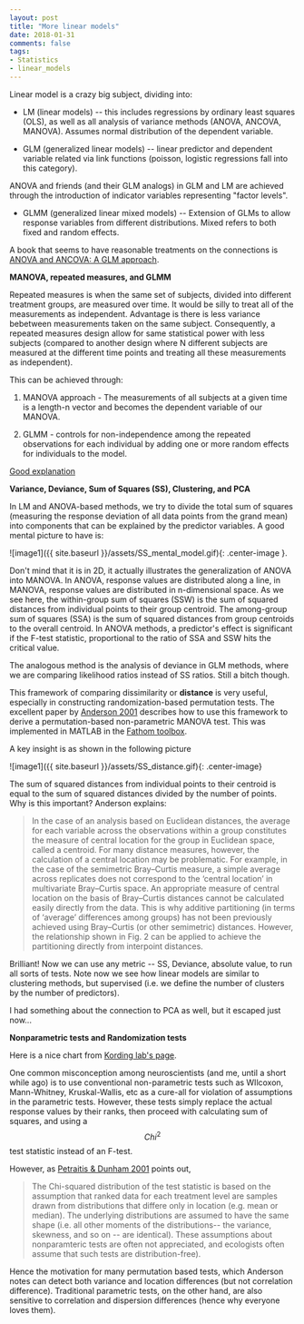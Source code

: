 ```yaml
---
layout: post
title: "More linear models"
date: 2018-01-31
comments: false
tags:
- Statistics
- linear_models
---
```


Linear model is a crazy big subject, dividing into:

* LM (linear models) -- this includes regressions by ordinary least squares (OLS), as well as all analysis of variance methods (ANOVA, ANCOVA, MANOVA). Assumes normal distribution of the dependent variable.

* GLM (generalized linear models) -- linear predictor and dependent variable related via link functions (poisson, logistic regressions fall into this category).

ANOVA and friends (and their GLM analogs) in GLM and LM are achieved through the introduction of indicator variables representing "factor levels".

* GLMM (generalized linear mixed models) -- Extension of GLMs to allow response variables from different distributions. Mixed refers to both fixed and random effects.

A book that seems to have reasonable treatments on the connections is [ANOVA and ANCOVA: A GLM approach](https://www.amazon.com/ANOVA-ANCOVA-Approach-Andrew-Rutherford/dp/0470385553).

**MANOVA, repeated measures, and GLMM**

Repeated measures is when the same set of subjects, divided into different treatment groups, are measured over time. It would be silly to treat all of the measurements as independent. Advantage is there is less variance bebetween measurements taken on the same subject. Consequently, a repeated measures design allow for same statistical power with less subjects (compared to another design where N different subjects are measured at the different time points and treating all these measurements as independent).

This can be achieved through:

1. MANOVA approach - The measurements of all subjects at a given time is a length-n vector and becomes the dependent variable of our MANOVA.

2. GLMM - controls for non-independence among the repeated observations for each individual by adding one or more random effects for individuals to the model.

[Good explanation](https://www.theanalysisfactor.com/repeated-measures-approaches/)

**Variance, Deviance, Sum of Squares (SS), Clustering, and PCA**

In LM and ANOVA-based methods, we try to divide the total sum of squares (measuring the response deviation of all data points from the grand mean) into components that can be explained by the predictor variables. A good mental picture to have is:

![image1]({{ site.baseurl }}/assets/SS_mental_model.gif){: .center-image }.

Don't mind that it is in 2D, it actually illustrates the generalization of ANOVA into MANOVA. In ANOVA, response values are distributed along a line, in MANOVA, response values are distributed in n-dimensional space. As we see here, the within-group sum of squares (SSW) is the sum of squared distances from individual points to their group centroid. The among-group sum of squares (SSA) is the sum of squared distances from group centroids to the overall centroid. In ANOVA methods, a predictor's effect is significant if the F-test statistic, proportional to the ratio of SSA and SSW hits the critical value.

The analogous method is the analysis of deviance in GLM methods, where we are comparing likelihood ratios instead of SS ratios. Still a bitch though.

This framework of comparing dissimilarity or **distance** is very useful, especially in constructing randomization-based permutation tests. The excellent paper by [Anderson 2001](http://onlinelibrary.wiley.com/doi/10.1111/j.1442-9993.2001.01070.pp.x/full) describes how to use this framework to derive a permutation-based non-parametric MANOVA test. This was implemented in MATLAB in the [Fathom toolbox](http://www.marine.usf.edu/user/djones/matlab/matlab.html).

A key insight is as shown in the following picture

![image1]({{ site.baseurl }}/assets/SS_distance.gif){: .center-image}

The sum of squared distances from individual points to their centroid is equal to the sum of squared distances divided by the number of points. Why is this important? Anderson explains:

> In the case of an analysis based on Euclidean distances, the average for each variable across the observations within a group constitutes the measure of central location for the group in Euclidean space, called a centroid. For many distance measures, however, the calculation of a central location may be problematic. For example, in the case of the semimetric Bray–Curtis measure, a simple average across replicates does not correspond to the ‘central location’ in multivariate Bray–Curtis space. An appropriate measure of central location on the basis of Bray–Curtis distances cannot be calculated easily directly from the data. This is why additive partitioning (in terms of ‘average’ differences among groups) has not been previously achieved using Bray–Curtis (or other semimetric) distances. However, the relationship shown in Fig. 2 can be applied to achieve the partitioning directly from interpoint distances.

Brilliant! Now we can use any metric -- SS, Deviance, absolute value, to run all sorts of tests. Note now we see how linear models are similar to clustering methods, but supervised (i.e. we define the number of clusters by the number of predictors).

I had something about the connection to PCA as well, but it escaped just now...

**Nonparametric tests and Randomization tests**

Here is a nice chart from [Kording lab's page](http://kordinglab.com/2016/01/02/summary-stat.html). 

One common misconception among neuroscientists (and me, until a short while ago) is to use conventional non-parametric tests such as WIlcoxon, Mann-Whitney, Kruskal-Wallis, etc as a cure-all for violation of assumptions in the parametric tests. However, these tests simply replace the actual response values by their ranks, then proceed with calculating sum of squares, and using a $$Chi^2$$ test statistic instead of an F-test.

However, as [Petraitis & Dunham 2001](https://www.researchgate.net/profile/Steven_Beaupre2/publication/271135384_Non-parametric_and_randomization_approaches_to_analysis_of_covariance_ecological_applications/links/565f643008ae4988a7bed9a3/Non-parametric-and-randomization-approaches-to-analysis-of-covariance-ecological-applications.pdf) points out, 

> The Chi-squared distribution of the test statistic is based on the assumption that ranked data for each treatment level are samples drawn from distributions that differe only in location (e.g. mean or median). The underlying distributions are assumed to have the same shape (i.e. all other moments of the distributions-- the variance, skewness, and so on -- are identical). These assumptions about nonparamteric tests are often not appreciated, and ecologists often assume that such tests are distribution-free).

Hence the motivation for many permutation based tests, which Anderson notes can detect both variance and location differences (but not correlation difference). Traditional parametric tests, on the other hand, are also sensitive to correlation and dispersion differences (hence why everyone loves them).
